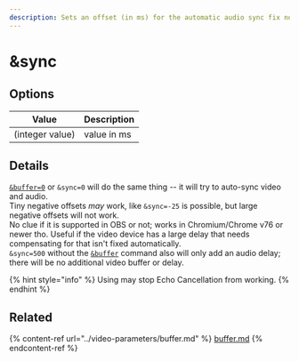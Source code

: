 ```yaml
---
description: Sets an offset (in ms) for the automatic audio sync fix node
---
```


# \&sync

## Options

| Value           | Description |
| --------------- | ----------- |
| (integer value) | value in ms |

## Details

[`&buffer=0`](../../advanced-settings.md#buffer) or `&sync=0` will do the same thing -- it will try to auto-sync video and audio.\
Tiny negative offsets _may_ work, like `&sync=-25` is possible, but large negative offsets will not work.\
No clue if it is supported in OBS or not; works in Chromium/Chrome v76 or newer tho. Useful if the video device has a large delay that needs compensating for that isn't fixed automatically.\
`&sync=500` without the [`&buffer`](../video-parameters/buffer.md) command also will only add an audio delay; there will be no additional video buffer or delay.

{% hint style="info" %}
Using may stop Echo Cancellation from working.
{% endhint %}

## Related

{% content-ref url="../video-parameters/buffer.md" %}
[buffer.md](../video-parameters/buffer.md)
{% endcontent-ref %}
